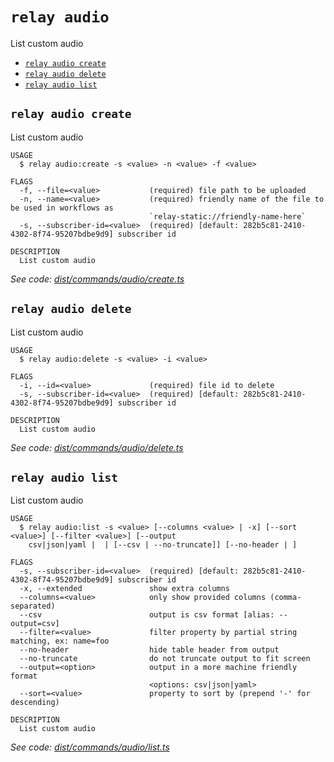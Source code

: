 `relay audio`
=============

List custom audio

* [`relay audio create`](#relay-audio-create)
* [`relay audio delete`](#relay-audio-delete)
* [`relay audio list`](#relay-audio-list)

## `relay audio create`

List custom audio

```
USAGE
  $ relay audio:create -s <value> -n <value> -f <value>

FLAGS
  -f, --file=<value>           (required) file path to be uploaded
  -n, --name=<value>           (required) friendly name of the file to be used in workflows as
                               `relay-static://friendly-name-here`
  -s, --subscriber-id=<value>  (required) [default: 282b5c81-2410-4302-8f74-95207bdbe9d9] subscriber id

DESCRIPTION
  List custom audio
```

_See code: [dist/commands/audio/create.ts](https://github.com/relaypro/relay-cli/blob/v0.2.6/dist/commands/audio/create.ts)_

## `relay audio delete`

List custom audio

```
USAGE
  $ relay audio:delete -s <value> -i <value>

FLAGS
  -i, --id=<value>             (required) file id to delete
  -s, --subscriber-id=<value>  (required) [default: 282b5c81-2410-4302-8f74-95207bdbe9d9] subscriber id

DESCRIPTION
  List custom audio
```

_See code: [dist/commands/audio/delete.ts](https://github.com/relaypro/relay-cli/blob/v0.2.6/dist/commands/audio/delete.ts)_

## `relay audio list`

List custom audio

```
USAGE
  $ relay audio:list -s <value> [--columns <value> | -x] [--sort <value>] [--filter <value>] [--output
    csv|json|yaml |  | [--csv | --no-truncate]] [--no-header | ]

FLAGS
  -s, --subscriber-id=<value>  (required) [default: 282b5c81-2410-4302-8f74-95207bdbe9d9] subscriber id
  -x, --extended               show extra columns
  --columns=<value>            only show provided columns (comma-separated)
  --csv                        output is csv format [alias: --output=csv]
  --filter=<value>             filter property by partial string matching, ex: name=foo
  --no-header                  hide table header from output
  --no-truncate                do not truncate output to fit screen
  --output=<option>            output in a more machine friendly format
                               <options: csv|json|yaml>
  --sort=<value>               property to sort by (prepend '-' for descending)

DESCRIPTION
  List custom audio
```

_See code: [dist/commands/audio/list.ts](https://github.com/relaypro/relay-cli/blob/v0.2.6/dist/commands/audio/list.ts)_
